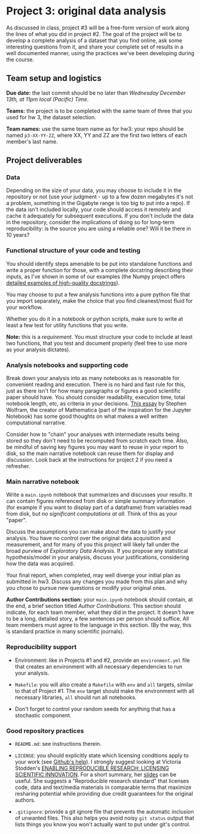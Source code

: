 # Project 3: original data analysis

As discussed in class, project #3 will be a free-form version of work along the lines of what you did in project #2.  The goal of the project will be to develop a complete analysis of a dataset that you find online, ask some interesting questions from it, and share your complete set of results in a well documented manner, using the practices we've been developing during the course.


## Team setup and logistics

**Due date:** the last commit should be no later than *Wednesday December 13th, at 11pm local (Pacific) Time*.

**Teams:** the project is to be completed with the same team of three that you used for hw 3, the dataset selection.

**Team names:** use the same team name as for hw3: your repo should be named `p3-XX-YY-ZZ`, where XX, YY and ZZ are the first two letters of each member's last name.

## Project deliverables

### Data

Depending on the size of your data, you may choose to include it in the repository or not (use your judgment - up to a few dozen megabytes it's not a problem, something in the Gigabyte range is too big to put into a repo). If the data isn't  included locally, your code should access it remotely and cache it adequately for subsequent executions.  If you don't include the data in the repository, consider the implications of doing so for long-term reproducibility: is the source you are using a reliable one? Will it be there in 10 years?


### Functional structure of your code and testing

You should identify steps amenable to be put into standalone functions and write a proper function for those, with a complete docstring describing their inputs, as I've shown in some of our examples (the Numpy project offers [detailed examples of high-quality docstrings](http://www.sphinx-doc.org/en/stable/ext/example_numpy.html)). 

You may choose to put a few analysis functions into a pure python file that you import separately, make the choice that you find cleanest/most fluid for your workflow.

Whether you do it in a notebook or python scripts, make sure to write at least a few test for utility functions that you write.

**Note:** this is a *requirement*. You must structure your code to include at least two functions, that you test and document properly (feel free to use more as your analysis dictates).


### Analysis notebooks and supporting code

Break down your analysis into as many notebooks as is reasonable for convenient reading and execution. There is no hard and fast rule for this, just as there isn't for how many paragraphs or figures a good scientific paper should have. You should consider readability, execution time, total notebook length, etc, as criteria in your decisions.  [This essay](http://blog.wolfram.com/2017/11/14/what-is-a-computational-essay) by Stephen Wolfram, the creator of Mathematica (part of the inspiration for the Jupyter Notebook) has some good thoughts on what makes a well written computational narrative.

Consider how to "chain" your analyses with intermediate results being stored so they don't need to be recomputed from scratch each time. Also, be mindful of saving key figures you may want to reuse in your report to disk, so the main narrative notebook can reuse them for display and discussion.  Look back at the instructions for project 2 if you need a refresher.


### Main narrative notebook

Write a `main.ipynb` notebook that summarizes and discusses your results. It can contain figures referenced from disk or simple summary information (for example if you want to display part of a dataframe) from variables read from disk, but *no significant computations at all*. Think of this as your "paper".

Discuss the assumptions you can make about the data to justify your analysis.  You have no control over the original data acquisition and measurement, and for many of you this project will likely fall under the broad purview of *Exploratory Data Analysis*.  If you propose any statistical hypothesis/model in your analysis, discuss your justifications, considering how the data was acquired.

Your final report, when completed, may well diverge your initial plan as submitted in hw3. Discuss any changes you made from this plan and why you chose to pursue new questions or modify your original ones.

**Author Contributions section:** your `main.ipynb` notebook should contain, at the end, a brief section titled *Author Contributions*. This section should indicate, for each team member, what they did in the project. It doesn't have to be a long, detailed story, a few sentences per person should suffice.  All team members must agree to the language in this section.  (By the way, this is standard practice in many scientific journals).


### Reproducibility support

* Environment: like in Projects #1 and #2, provide an `environment.yml` file that creates an environment with all necessary dependencies to run your analysis.

* `Makefile`: you will also create a `Makefile` with `env` and `all` targets, similar to that of Project #1. The `env` target should make the environment with all necessary libraries, `all` should run all notebooks.

* Don't forget to control your random seeds for anything that has a stochastic component.


### Good repository practices

* `README.md`: see instructions therein.

* `LICENSE`: you should explicitly state which licensing conditions apply to your work (see [Github's help](https://help.github.com/articles/adding-a-license-to-a-repository/)). I strongly suggest looking at Victoria Stodden's [ENABLING REPRODUCIBLE RESEARCH:
LICENSING SCIENTIFIC INNOVATION](https://web.stanford.edu/~vcs/papers/ijclp-STODDEN-2009.pdf). For a short summary, her [slides](https://web.stanford.edu/~vcs/talks/VictoriaStoddenCommuniaJune2009-2.pdf) can be useful. She suggests a "Reproducible research standard" that licenses code, data and text/media materials in comparable terms that maximize resharing potential while providing due credit guarantees for the original authors.

* `.gitignore`: provide a git ignore file that prevents the automatic inclusion of unwanted files.  This also helps you avoid noisy `git status` output that lists things you know you won't actually want to put under git's control.
